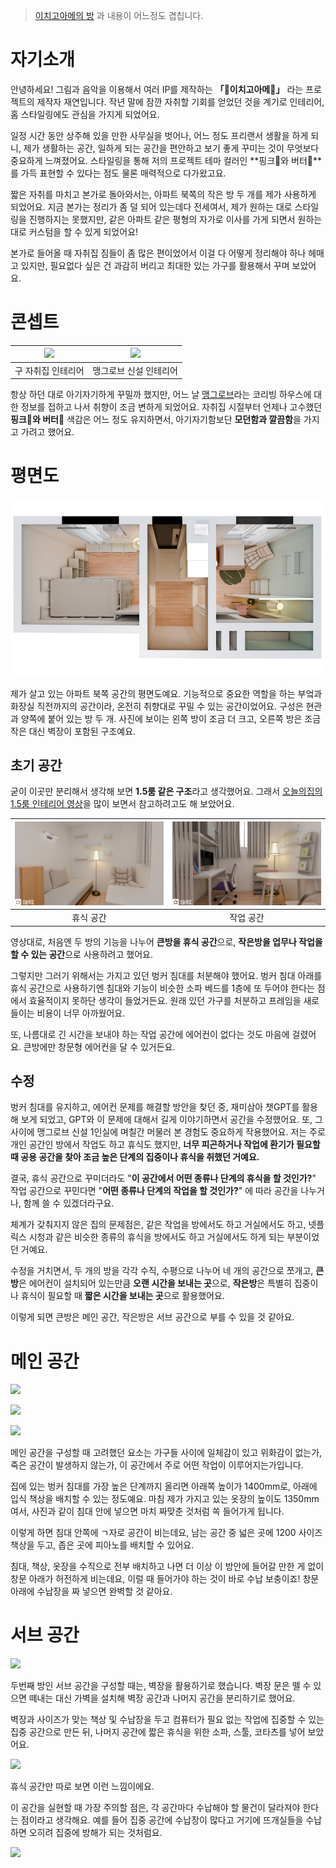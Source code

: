> [이치고아메의 방](https://i.chigoa.me/?p=rooms) 과 내용이 어느정도 겹칩니다.

# 자기소개

안녕하세요! 그림과 음악을 이용해서 여러 IP를 제작하는 **「🍓이치고아메🍰」** 라는 프로젝트의 제작자 재연입니다. 작년 말에 잠깐 자취할 기회를 얻었던 것을 계기로 인테리어, 홈 스타일링에도 관심을 가지게 되었어요.

일정 시간 동안 상주해 있을 만한 사무실을 벗어나, 어느 정도 프리랜서 생활을 하게 되니, 제가 생활하는 공간, 일하게 되는 공간을 편안하고 보기 좋게 꾸미는 것이 무엇보다 중요하게 느껴졌어요. 스타일링을 통해 저의 프로젝트 테마 컬러인 **핑크🩷와 버터💛**를 가득 표현할 수 있다는 점도 물론 매력적으로 다가왔고요.

짧은 자취를 마치고 본가로 돌아와서는, 아파트 북쪽의 작은 방 두 개를 제가 사용하게 되었어요. 지금 본가는 정리가 좀 덜 되어 있는데다 전세여서, 제가 원하는 대로 스타일링을 진행하지는 못했지만, 같은 아파트 같은 평형의 자가로 이사를 가게 되면서 원하는 대로 커스텀을 할 수 있게 되었어요!

본가로 들어올 때 자취집 짐들이 좀 많은 편이었어서 이걸 다 어떻게 정리해야 하나 헤매고 있지만, 필요없다 싶은 건 과감히 버리고 최대한 있는 가구를 활용해서 꾸며 보았어요.

# 콘셉트

|![](https://image.ohou.se/i/bucketplace-v2-development/uploads/cards/snapshots/170678475835723839.jpeg?w=1440)| ![](https://mangrove.city/wp-content/uploads/2021/04/20210722_073137.jpg) |
|---|---|
| <center>구 자취집 인테리어</center> | <center>맹그로브 신설 인테리어</center> |

항상 하던 대로 아기자기하게 꾸밀까 했지만, 어느 날 [맹그로브](https://mangrove.city/)라는 코리빙 하우스에 대한 정보를 접하고 나서 취향이 조금 변하게 되었어요. 자취집 시절부터 언제나 고수했던 **핑크🩷와 버터💛** 색감은 어느 정도 유지하면서, 아기자기함보단 **모던함과 깔끔함**을 가지고 가려고 했어요.

# 평면도

![](./assets/blog/1_floor.png)

제가 살고 있는 아파트 북쪽 공간의 평면도예요. 기능적으로 중요한 역할을 하는 부엌과 화장실 직전까지의 공간이라, 온전히 취향대로 꾸밀 수 있는 공간이었어요. 구성은 현관과 양쪽에 붙어 있는 방 두 개. 사진에 보이는 왼쪽 방이 조금 더 크고, 오른쪽 방은 조금 작은 대신 벽장이 포함된 구조예요.

## 초기 공간

굳이 이곳만 분리해서 생각해 보면 **1.5룸 같은 구조**라고 생각했어요. 그래서 [오늘의집의 1.5룸 인테리어 영상](https://www.youtube.com/watch?v=HJXZEMM1qwM)을 많이 보면서 참고하려고도 해 보았어요.

| ![](./assets/blog/old_room_1.png) | ![](./assets/blog/old_room_2.png) |
|---|---|
| <center>휴식 공간</center> | <center>작업 공간</center> |

영상대로, 처음엔 두 방의 기능을 나누어 **큰방을 휴식 공간**으로, **작은방을 업무나 작업을 할 수 있는 공간**으로 사용하려고 했어요.

그렇지만 그러기 위해서는 가지고 있던 벙커 침대를 처분해야 했어요. 벙커 침대 아래를 휴식 공간으로 사용하기엔 침대와 기능이 비슷한 소파 베드를 1층에 또 두어야 한다는 점에서 효율적이지 못하단 생각이 들었거든요. 원래 있던 가구를 처분하고 프레임을 새로 들이는 비용이 너무 아까웠어요.

또, 나름대로 긴 시간을 보내야 하는 작업 공간에 에어컨이 없다는 것도 마음에 걸렸어요. 큰방에만 창문형 에어컨을 달 수 있거든요.

## 수정

벙커 침대를 유지하고, 에어컨 문제를 해결할 방안을 찾던 중, 재미삼아 챗GPT를 활용해 보게 되었고, GPT와 이 문제에 대해서 길게 이야기하면서 공간을 수정했어요. 또, 그 사이에 맹그로브 신설 1인실에 며칠간 머물러 본 경험도 중요하게 작용했어요. 저는 주로 개인 공간인 방에서 작업도 하고 휴식도 했지만, **너무 피곤하거나 작업에 환기가 필요할 때 공용 공간을 찾아 조금 높은 단계의 집중이나 휴식을 취했던 거예요.**

결국, 휴식 공간으로 꾸미더라도 "**이 공간에서 어떤 종류나 단계의 휴식을 할 것인가?**" 작업 공간으로 꾸민다면 "**어떤 종류나 단계의 작업을 할 것인가?**" 에 따라 공간을 나누거나, 함께 쓸 수 있겠더라구요.

체계가 갖춰지지 않은 집의 문제점은, 같은 작업을 방에서도 하고 거실에서도 하고, 넷플릭스 시청과 같은 비슷한 종류의 휴식을 방에서도 하고 거실에서도 하게 되는 부분이었던 거예요.

수정을 거치면서, 두 개의 방을 각각 수직, 수평으로 나누어 네 개의 공간으로 쪼개고, **큰방**은 에어컨이 설치되어 있는만큼 **오랜 시간을 보내는 곳**으로, **작은방**은 특별히 집중이나 휴식이 필요할 때 **짧은 시간을 보내는 곳**으로 활용했어요.

이렇게 되면 큰방은 메인 공간, 작은방은 서브 공간으로 부를 수 있을 것 같아요.

# 메인 공간

![](./assets/2_1_front.png)

![](./assets/3_1_inside.png)

![](./assets/4_1_desk.png)

메인 공간을 구성할 때 고려했던 요소는 가구들 사이에 일체감이 있고 위화감이 없는가, 죽은 공간이 발생하지 않는가, 이 공간에서 주로 어떤 작업이 이루어지는가입니다.

집에 있는 벙커 침대를 가장 높은 단계까지 올리면 아래쪽 높이가 1400mm로, 아래에 입식 책상을 배치할 수 있는 정도예요. 마침 제가 가지고 있는 옷장의 높이도 1350mm여서, 사진과 같이 침대 안에 넣으면 마치 짜맞춘 것처럼 쏙 들어가게 됩니다.

이렇게 하면 침대 안쪽에 ㄱ자로 공간이 비는데요, 남는 공간 중 넓은 곳에 1200 사이즈 책상을 두고, 좁은 곳에 피아노를 배치할 수 있어요.

침대, 책상, 옷장을 수직으로 전부 배치하고 나면 더 이상 이 방안에 들어갈 만한 게 없이 창문 아래가 허전하게 비는데요, 이럴 때 들어가야 하는 것이 바로 수납 보충이죠! 창문 아래에 수납장을 짜 넣으면 완벽할 것 같아요.

# 서브 공간

![](./assets/5_2_front.png)


두번째 방인 서브 공간을 구성할 때는, 벽장을 활용하기로 했습니다. 벽장 문은 뗄 수 있으면 떼내는 대신 가벽을 설치해 벽장 공간과 나머지 공간을 분리하기로 했어요.

벽장과 사이즈가 맞는 책상 및 수납장을 두고 컴퓨터가 필요 없는 작업에 집중할 수 있는 집중 공간으로 만든 뒤, 나머지 공간에 짧은 휴식을 위한 소파, 스툴, 코타츠를 넣어 보았어요.

![](./assets/6_2_inside.png)

휴식 공간만 따로 보면 이런 느낌이에요.

이 공간을 실현할 때 가장 주의할 점은, 각 공간마다 수납해야 할 물건이 달라져야 한다는 점이라고 생각해요. 예를 들어 집중 공간에 수납장이 많다고 거기에 뜨개실들을 수납하면 오히려 집중에 방해가 되는 것처럼요.

![](./assets/7_2_desk.png)